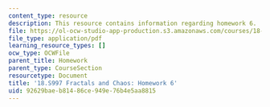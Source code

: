 ```yaml
---
content_type: resource
description: This resource contains information regarding homework 6.
file: https://ol-ocw-studio-app-production.s3.amazonaws.com/courses/18-s997-introduction-to-matlab-programming-fall-2011/92629baeb81486ce949e76b4e5aa8815_MIT18_S997F11_Homework_6.pdf
file_type: application/pdf
learning_resource_types: []
ocw_type: OCWFile
parent_title: Homework
parent_type: CourseSection
resourcetype: Document
title: '18.S997 Fractals and Chaos: Homework 6'
uid: 92629bae-b814-86ce-949e-76b4e5aa8815
---
```

